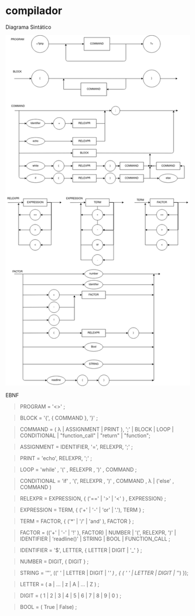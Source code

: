 # compilador

Diagrama Sintático

![alt text](DiagramaSintatico.png)

EBNF

> PROGRAM = '<<?php , { COMMAND } , '?>>' ;

> BLOCK = '{', { COMMAND }, '}' ;

> COMMAND = ( λ | ASSIGNMENT | PRINT ), ';' | BLOCK | LOOP | CONDITIONAL | "function_call" | "return" | "function";

> ASSIGNMENT = IDENTIFIER, '=', RELEXPR, ';' ;

> PRINT = 'echo', RELEXPR, ';' ;

> LOOP = 'while' , '(' , RELEXPR , ')' , COMMAND ;

> CONDITIONAL = 'if' , '(', RELEXPR , ')' , COMMAND , λ | ('else' , COMMAND )

> RELEXPR = EXPRESSION, { ('==' | '>' | '<' ) , EXPRESSION} ;

> EXPRESSION = TERM, { ('+' | '-' | 'or' | '.'), TERM } ;

> TERM = FACTOR, { ('\*' | '/' | 'and' ), FACTOR } ;

> FACTOR = (('+' | '-' | '!' ), FACTOR) | NUMBER | '(', RELEXPR, ')' | IDENTIFIER | 'readline()' | STRING | BOOL | FUNCTION_CALL ;

> IDENTIFIER = '\$', LETTER, { LETTER | DIGIT | '\_' } ;

> NUMBER = DIGIT, { DIGIT } ;

> STRING = '"', ((' ' | LETTER | DIGIT | '_' ) , { ( ' ' | LETTER | DIGIT | '_') });

> LETTER = ( a | ... | z | A | ... | Z ) ;

> DIGIT = ( 1 | 2 | 3 | 4 | 5 | 6 | 7 | 8 | 9 | 0 ) ;

> BOOL = ( True | False) ;
